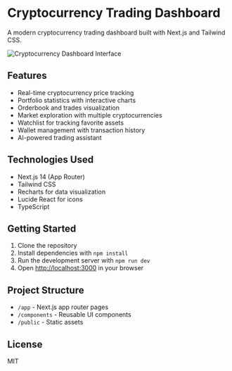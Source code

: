 # Cryptocurrency Trading Dashboard

A modern cryptocurrency trading dashboard built with Next.js and Tailwind CSS.

![Cryptocurrency Dashboard Interface](https://hebbkx1anhila5yf.public.blob.vercel-storage.com/Screenshot%202025-04-21%20at%2000.01.09-1DI8PlTigyTXyu5nPuXVjFdbqYc5Av.png)

## Features

- Real-time cryptocurrency price tracking
- Portfolio statistics with interactive charts
- Orderbook and trades visualization
- Market exploration with multiple cryptocurrencies
- Watchlist for tracking favorite assets
- Wallet management with transaction history
- AI-powered trading assistant

## Technologies Used

- Next.js 14 (App Router)
- Tailwind CSS
- Recharts for data visualization
- Lucide React for icons
- TypeScript

## Getting Started

1. Clone the repository
2. Install dependencies with `npm install`
3. Run the development server with `npm run dev`
4. Open [http://localhost:3000](http://localhost:3000) in your browser

## Project Structure

- `/app` - Next.js app router pages
- `/components` - Reusable UI components
- `/public` - Static assets

## License

MIT

